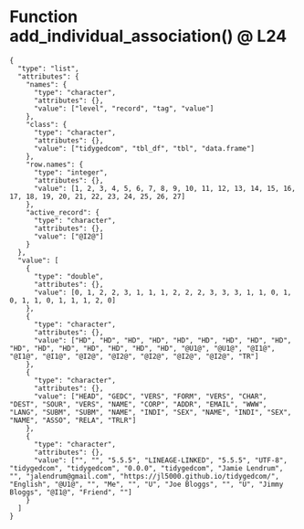# Function add_individual_association() @ L24

    {
      "type": "list",
      "attributes": {
        "names": {
          "type": "character",
          "attributes": {},
          "value": ["level", "record", "tag", "value"]
        },
        "class": {
          "type": "character",
          "attributes": {},
          "value": ["tidygedcom", "tbl_df", "tbl", "data.frame"]
        },
        "row.names": {
          "type": "integer",
          "attributes": {},
          "value": [1, 2, 3, 4, 5, 6, 7, 8, 9, 10, 11, 12, 13, 14, 15, 16, 17, 18, 19, 20, 21, 22, 23, 24, 25, 26, 27]
        },
        "active_record": {
          "type": "character",
          "attributes": {},
          "value": ["@I2@"]
        }
      },
      "value": [
        {
          "type": "double",
          "attributes": {},
          "value": [0, 1, 2, 2, 3, 1, 1, 1, 2, 2, 2, 3, 3, 3, 1, 1, 0, 1, 0, 1, 1, 0, 1, 1, 1, 2, 0]
        },
        {
          "type": "character",
          "attributes": {},
          "value": ["HD", "HD", "HD", "HD", "HD", "HD", "HD", "HD", "HD", "HD", "HD", "HD", "HD", "HD", "HD", "HD", "@U1@", "@U1@", "@I1@", "@I1@", "@I1@", "@I2@", "@I2@", "@I2@", "@I2@", "@I2@", "TR"]
        },
        {
          "type": "character",
          "attributes": {},
          "value": ["HEAD", "GEDC", "VERS", "FORM", "VERS", "CHAR", "DEST", "SOUR", "VERS", "NAME", "CORP", "ADDR", "EMAIL", "WWW", "LANG", "SUBM", "SUBM", "NAME", "INDI", "SEX", "NAME", "INDI", "SEX", "NAME", "ASSO", "RELA", "TRLR"]
        },
        {
          "type": "character",
          "attributes": {},
          "value": ["", "", "5.5.5", "LINEAGE-LINKED", "5.5.5", "UTF-8", "tidygedcom", "tidygedcom", "0.0.0", "tidygedcom", "Jamie Lendrum", "", "jalendrum@gmail.com", "https://jl5000.github.io/tidygedcom/", "English", "@U1@", "", "Me", "", "U", "Joe Bloggs", "", "U", "Jimmy Bloggs", "@I1@", "Friend", ""]
        }
      ]
    }

